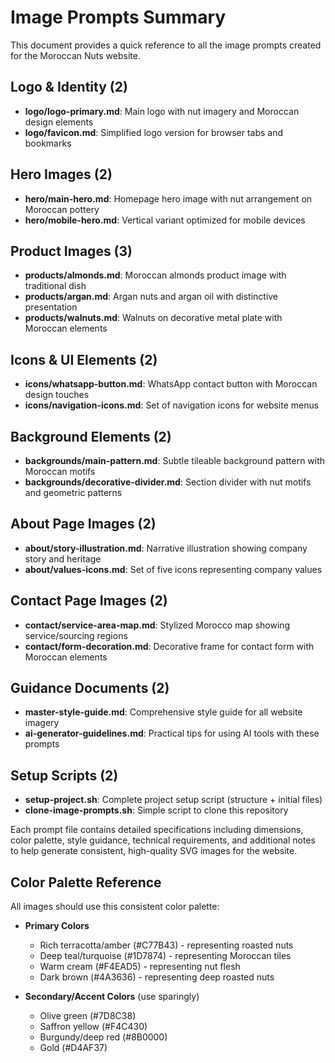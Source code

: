 # Image Prompts Summary

This document provides a quick reference to all the image prompts created for the Moroccan Nuts website.

## Logo & Identity (2)
- **logo/logo-primary.md**: Main logo with nut imagery and Moroccan design elements
- **logo/favicon.md**: Simplified logo version for browser tabs and bookmarks

## Hero Images (2)
- **hero/main-hero.md**: Homepage hero image with nut arrangement on Moroccan pottery
- **hero/mobile-hero.md**: Vertical variant optimized for mobile devices

## Product Images (3)
- **products/almonds.md**: Moroccan almonds product image with traditional dish
- **products/argan.md**: Argan nuts and argan oil with distinctive presentation
- **products/walnuts.md**: Walnuts on decorative metal plate with Moroccan elements

## Icons & UI Elements (2)
- **icons/whatsapp-button.md**: WhatsApp contact button with Moroccan design touches
- **icons/navigation-icons.md**: Set of navigation icons for website menus

## Background Elements (2)
- **backgrounds/main-pattern.md**: Subtle tileable background pattern with Moroccan motifs
- **backgrounds/decorative-divider.md**: Section divider with nut motifs and geometric patterns

## About Page Images (2)
- **about/story-illustration.md**: Narrative illustration showing company story and heritage
- **about/values-icons.md**: Set of five icons representing company values

## Contact Page Images (2)
- **contact/service-area-map.md**: Stylized Morocco map showing service/sourcing regions
- **contact/form-decoration.md**: Decorative frame for contact form with Moroccan elements

## Guidance Documents (2)
- **master-style-guide.md**: Comprehensive style guide for all website imagery
- **ai-generator-guidelines.md**: Practical tips for using AI tools with these prompts

## Setup Scripts (2)
- **setup-project.sh**: Complete project setup script (structure + initial files)
- **clone-image-prompts.sh**: Simple script to clone this repository

Each prompt file contains detailed specifications including dimensions, color palette, style guidance, technical requirements, and additional notes to help generate consistent, high-quality SVG images for the website.

## Color Palette Reference

All images should use this consistent color palette:

- **Primary Colors**
  - Rich terracotta/amber (#C77B43) - representing roasted nuts
  - Deep teal/turquoise (#1D7874) - representing Moroccan tiles
  - Warm cream (#F4EAD5) - representing nut flesh
  - Dark brown (#4A3636) - representing deep roasted nuts

- **Secondary/Accent Colors** (use sparingly)
  - Olive green (#7D8C38)
  - Saffron yellow (#F4C430)
  - Burgundy/deep red (#8B0000)
  - Gold (#D4AF37)
